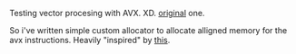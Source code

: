 Testing vector procesing with AVX.
XD.
[original](https://github.com/r4qq/pso-crazy-man/tree/main/pso-cpp) one.

So i've written simple custom allocator to allocate alligned memory for the avx instructions.
Heavily "inspired" by [this](https://github.com/zhourrr/aligned-memory-allocator/blob/main/aligned_allocator.h).
         
